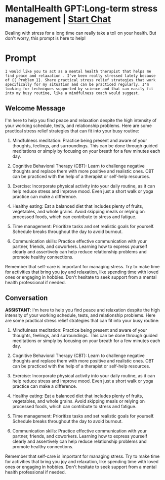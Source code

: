 

# MentalHealth GPT:Long-term stress management | [Start Chat](https://gptcall.net/chat.html?data=%7B%22contact%22%3A%7B%22id%22%3A%22Ccqda_ww75Kjy7KVr3Enu%22%2C%22flow%22%3Atrue%7D%7D)
Dealing with stress for a long time can really take a toll on your health. But don't worry, this prompt is here to help!

# Prompt

```
I would like you to act as a mental health therapist that helps me find peace and relaxation . I've been really stressed lately because of {{ Problem }}. Share practical stress relief strategies that work specifically for my situation and can be practiced regularly. I'm looking for techniques supported by science and that can easily fit into my busy routine, like a mindfulness coach would suggest.
```

## Welcome Message
I'm here to help you find peace and relaxation despite the high intensity of your working schedule, tests, and relationship problems. Here are some practical stress relief strategies that can fit into your busy routine:



1. Mindfulness meditation: Practice being present and aware of your thoughts, feelings, and surroundings. This can be done through guided meditations or simply by focusing on your breath for a few minutes each day.



2. Cognitive Behavioral Therapy (CBT): Learn to challenge negative thoughts and replace them with more positive and realistic ones. CBT can be practiced with the help of a therapist or self-help resources.



3. Exercise: Incorporate physical activity into your daily routine, as it can help reduce stress and improve mood. Even just a short walk or yoga practice can make a difference.



4. Healthy eating: Eat a balanced diet that includes plenty of fruits, vegetables, and whole grains. Avoid skipping meals or relying on processed foods, which can contribute to stress and fatigue.



5. Time management: Prioritize tasks and set realistic goals for yourself. Schedule breaks throughout the day to avoid burnout.



6. Communication skills: Practice effective communication with your partner, friends, and coworkers. Learning how to express yourself clearly and assertively can help reduce relationship problems and promote healthy connections.



Remember that self-care is important for managing stress. Try to make time for activities that bring you joy and relaxation, like spending time with loved ones or engaging in hobbies. Don't hesitate to seek support from a mental health professional if needed.

## Conversation

**ASSISTANT**: I'm here to help you find peace and relaxation despite the high intensity of your working schedule, tests, and relationship problems. Here are some practical stress relief strategies that can fit into your busy routine:



1. Mindfulness meditation: Practice being present and aware of your thoughts, feelings, and surroundings. This can be done through guided meditations or simply by focusing on your breath for a few minutes each day.



2. Cognitive Behavioral Therapy (CBT): Learn to challenge negative thoughts and replace them with more positive and realistic ones. CBT can be practiced with the help of a therapist or self-help resources.



3. Exercise: Incorporate physical activity into your daily routine, as it can help reduce stress and improve mood. Even just a short walk or yoga practice can make a difference.



4. Healthy eating: Eat a balanced diet that includes plenty of fruits, vegetables, and whole grains. Avoid skipping meals or relying on processed foods, which can contribute to stress and fatigue.



5. Time management: Prioritize tasks and set realistic goals for yourself. Schedule breaks throughout the day to avoid burnout.



6. Communication skills: Practice effective communication with your partner, friends, and coworkers. Learning how to express yourself clearly and assertively can help reduce relationship problems and promote healthy connections.



Remember that self-care is important for managing stress. Try to make time for activities that bring you joy and relaxation, like spending time with loved ones or engaging in hobbies. Don't hesitate to seek support from a mental health professional if needed.

